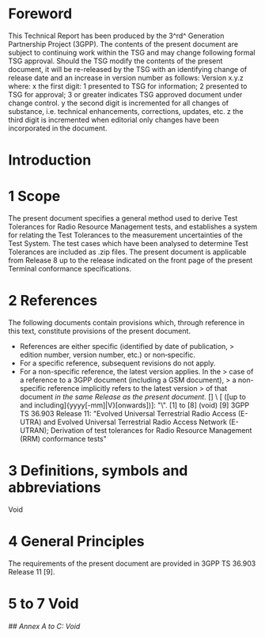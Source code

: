 # Foreword
This Technical Report has been produced by the 3^rd^ Generation Partnership
Project (3GPP).
The contents of the present document are subject to continuing work within the
TSG and may change following formal TSG approval. Should the TSG modify the
contents of the present document, it will be re-released by the TSG with an
identifying change of release date and an increase in version number as
follows:
Version x.y.z
where:
x the first digit:
1 presented to TSG for information;
2 presented to TSG for approval;
3 or greater indicates TSG approved document under change control.
y the second digit is incremented for all changes of substance, i.e. technical
enhancements, corrections, updates, etc.
z the third digit is incremented when editorial only changes have been
incorporated in the document.
# Introduction
# 1 Scope
The present document specifies a general method used to derive Test Tolerances
for Radio Resource Management tests, and establishes a system for relating the
Test Tolerances to the measurement uncertainties of the Test System.
The test cases which have been analysed to determine Test Tolerances are
included as .zip files.
The present document is applicable from Release 8 up to the release indicated
on the front page of the present Terminal conformance specifications.
# 2 References
The following documents contain provisions which, through reference in this
text, constitute provisions of the present document.
  * References are either specific (identified by date of publication, > edition number, version number, etc.) or non‑specific.
  * For a specific reference, subsequent revisions do not apply.
  * For a non-specific reference, the latest version applies. In the > case of a reference to a 3GPP document (including a GSM document), > a non-specific reference implicitly refers to the latest version > of that document _in the same Release as the present document_.
[\] \ \[ ([up to and
including]{yyyy[-mm]\|V\}[onwards])]: \"\\".
[1] to [8] (void)
[9] 3GPP TS 36.903 Release 11: \"Evolved Universal Terrestrial Radio Access
(E-UTRA) and Evolved Universal Terrestrial Radio Access Network (E-UTRAN);
Derivation of test tolerances for Radio Resource Management (RRM) conformance
tests"
# 3 Definitions, symbols and abbreviations
Void
# 4 General Principles
The requirements of the present document are provided in 3GPP TS 36.903
Release 11 [9].
# 5 to 7 Void
###### ## Annex A to C: Void
#